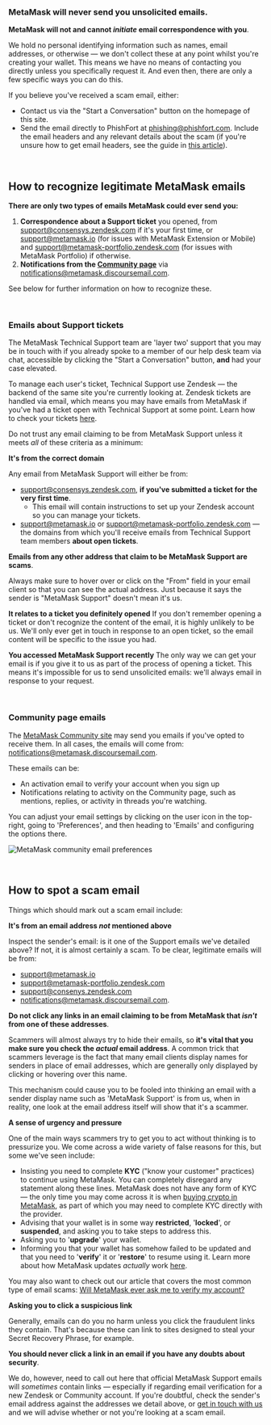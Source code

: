### MetaMask will never send you unsolicited emails.


**MetaMask will not and cannot *initiate* email correspondence with you**. 


We hold no personal identifying information such as names, email addresses, or otherwise — we don't collect these at any point whilst you're creating your wallet. This means we have no means of contacting you directly unless you specifically request it. And even then, there are only a few specific ways you can do this.


If you believe you've received a scam email, either:


* Contact us via the "Start a Conversation" button on the homepage of this site.
* Send the email directly to PhishFort at [phishing@phishfort.com](mailto:phishing@phishfort.com). Include the email headers and any relevant details about the scam (if you're unsure how to get email headers, see the guide in [this article](https://support.metamask.io/hc/en-us/articles/5168786362779)).


 


How to recognize legitimate MetaMask emails
-------------------------------------------


**There are only two types of emails MetaMask could ever send you:**


1. **Correspondence about a Support ticket** you opened, from [support@consensys.zendesk.com](mailto:support@consensys.zendesk.com) if it's your first time, or [support@metamask.io](mailto:support@metamask.io) (for issues with MetaMask Extension or Mobile) and [support@metamask-portfolio.zendesk.com](mailto:support@metamask-portfolio.zendesk.com "mailto:support@metamask-portfolio.zendesk.com") (for issues with MetaMask Portfolio) if otherwise.
2. **Notifications from the [Community page](https://community.metamask.io/)** via [notifications@metamask.discoursemail.com](mailto:notifications@metamask.discoursemail.com).


See below for further information on how to recognize these. 


 


### Emails about Support tickets


The MetaMask Technical Support team are 'layer two' support that you may be in touch with if you already spoke to a member of our help desk team via chat, accessible by clicking the "Start a Conversation" button, **and** had your case elevated.


To manage each user's ticket, Technical Support use Zendesk — the backend of the same site you're currently looking at. Zendesk tickets are handled via email, which means you may have emails from MetaMask if you've had a ticket open with Technical Support at some point. Learn how to check your tickets [here](https://support.metamask.io/hc/en-us/articles/4453556284571). 


Do not trust any email claiming to be from MetaMask Support unless it meets *all* of these criteria as a minimum: 




**It's from the correct domain**

Any email from MetaMask Support will either be from:


* [support@consensys.zendesk.com](mailto:support@consensys.zendesk.com), **if you've submitted a ticket for the very first time**.
	+ This email will contain instructions to set up your Zendesk account so you can manage your tickets.
* [support@metamask.io](mailto:support@metamask.io) or [support@metamask-portfolio.zendesk.com](mailto:support@metamask-portfolio.zendesk.com "mailto:support@metamask-portfolio.zendesk.com") — the domains from which you'll receive emails from Technical Support team members **about open tickets**.


**Emails from any other address that claim to be MetaMask Support are scams**.


Always make sure to hover over or click on the "From" field in your email client so that you can see the actual address. Just because it says the sender is "MetaMask Support" doesn't mean it's us.





**It relates to a ticket you definitely opened**
If you don't remember opening a ticket or don't recognize the content of the email, it is highly unlikely to be us. We'll only ever get in touch in response to an open ticket, so the email content will be specific to the issue you had. 


**You accessed MetaMask Support recently**
The only way we can get your email is if you give it to us as part of the process of opening a ticket. This means it's impossible for us to send unsolicited emails: we'll always email in response to your request.


 


### Community page emails


The [MetaMask Community site](https://community.metamask.io/) may send you emails if you've opted to receive them. In all cases, the emails will come from: [notifications@metamask.discoursemail.com](mailto:notifications@metamask.discoursemail.com). 


These emails can be:


* An activation email to verify your account when you sign up
* Notifications relating to activity on the Community page, such as mentions, replies, or activity in threads you're watching.


You can adjust your email settings by clicking on the user icon in the top-right, going to 'Preferences', and then heading to 'Emails' and configuring the options there.


![MetaMask community email preferences](https://support.metamask.io/hc/article_attachments/13270906345243)


 


How to spot a scam email
------------------------


Things which should mark out a scam email include:




**It's from an email address *not* mentioned above**

Inspect the sender's email: is it one of the Support emails we've detailed above? If not, it is almost certainly a scam. To be clear, legitimate emails will be from:


* [support@metamask.io](mailto:support@metamask.io)
* [support@metamask-portfolio.zendesk.com](mailto:support@metamask-portfolio.zendesk.com "mailto:support@metamask-portfolio.zendesk.com")
* [support@consenys.zendesk.com](mailto:support@consenys.zendesk.com)
* [notifications@metamask.discoursemail.com](mailto:notifications@metamask.discoursemail.com).


**Do not click any links in an email claiming to be from MetaMask that *isn't* from one of these addresses**.


Scammers will almost always try to hide their emails, so **it's vital that you make sure you check the *actual* email address**. A common trick that scammers leverage is the fact that many email clients display names for senders in place of email addresses, which are generally only displayed by clicking or hovering over this name.


This mechanism could cause you to be fooled into thinking an email with a sender display name such as 'MetaMask Support' is from us, when in reality, one look at the email address itself will show that it's a scammer.





**A sense of urgency and pressure**

One of the main ways scammers try to get you to act without thinking is to pressurize you. We come across a wide variety of false reasons for this, but some we've seen include:


* Insisting you need to complete **KYC** ("know your customer" practices) to continue using MetaMask. You can completely disregard any statement along these lines. MetaMask does not have any form of KYC — the only time you may come across it is when [buying crypto in MetaMask](https://support.metamask.io/hc/en-us/articles/360058239311), as part of which you may need to complete KYC directly with the provider.
* Advising that your wallet is in some way **restricted**, '**locked**', or **suspended**, and asking you to take steps to address this.
* Asking you to '**upgrade**' your wallet.
* Informing you that your wallet has somehow failed to be updated and that you need to '**verify**' it or '**restore**' to resume using it. Learn more about how MetaMask updates *actually* work [here](https://support.metamask.io/hc/en-us/articles/360060268452).


You may also want to check out our article that covers the most common type of email scams: [Will MetaMask ever ask me to verify my account?](https://support.metamask.io/hc/en-us/articles/6286050620955)





**Asking you to click a suspicious link**

Generally, emails can do you no harm unless you click the fraudulent links they contain. That's because these can link to sites designed to steal your Secret Recovery Phrase, for example.


**You should never click a link in an email if you have any doubts about security**.


We do, however, need to call out here that official MetaMask Support emails will *sometimes* contain links — especially if regarding email verification for a new Zendesk or Community account. If you're doubtful, check the sender's email address against the addresses we detail above, or [get in touch with us](https://support.metamask.io/hc/en-us/articles/360058969391) and we will advise whether or not you're looking at a scam email.





